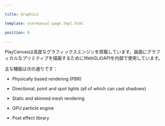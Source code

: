 ---
title: Graphics
template: usermanual-page.tmpl.html
position: 8
---

PlayCanvasは高度なグラフィックスエンジンを搭載しています。画面にグラフィカルなプリミティブを描画するためにWebGLのAPIを内部で使用しています。

主な機能は次の通りです：

* Physically based rendering (PBR)
* Directional, point and spot lights (all of which can cast shadows)
* Static and skinned mesh rendering
* GPU particle engine
* Post effect library

